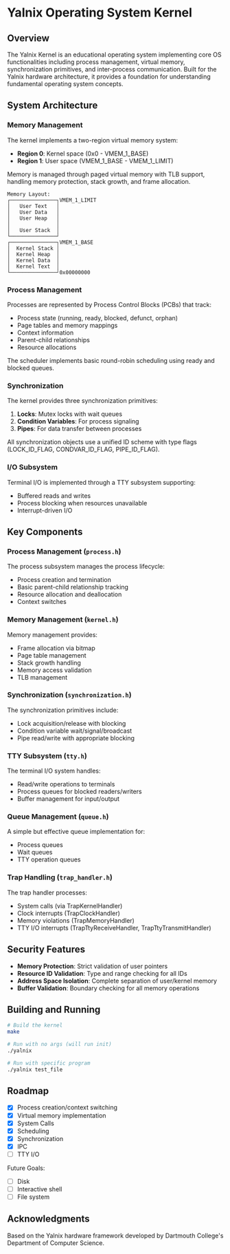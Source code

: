 # Yalnix Operating System Kernel

## Overview

The Yalnix Kernel is an educational operating system implementing core OS functionalities including process management, virtual memory, synchronization primitives, and inter-process communication. Built for the Yalnix hardware architecture, it provides a foundation for understanding fundamental operating system concepts.

## System Architecture

### Memory Management

The kernel implements a two-region virtual memory system:
- **Region 0**: Kernel space (0x0 - VMEM_1_BASE)
- **Region 1**: User space (VMEM_1_BASE - VMEM_1_LIMIT)

Memory is managed through paged virtual memory with TLB support, handling memory protection, stack growth, and frame allocation.

```
Memory Layout:
┌───────────────┐VMEM_1_LIMIT
│   User Text   │
│   User Data   │
│   User Heap   │
│               │
│   User Stack  │
└───────────────┘ 
┌───────────────┐VMEM_1_BASE
│  Kernel Stack │
│  Kernel Heap  │
│  Kernel Data  │
│  Kernel Text  │
└───────────────┘0x00000000

```

### Process Management

Processes are represented by Process Control Blocks (PCBs) that track:
- Process state (running, ready, blocked, defunct, orphan)
- Page tables and memory mappings
- Context information
- Parent-child relationships
- Resource allocations

The scheduler implements basic round-robin scheduling using ready and blocked queues.

### Synchronization

The kernel provides three synchronization primitives:
1. **Locks**: Mutex locks with wait queues
2. **Condition Variables**: For process signaling
3. **Pipes**: For data transfer between processes

All synchronization objects use a unified ID scheme with type flags (LOCK_ID_FLAG, CONDVAR_ID_FLAG, PIPE_ID_FLAG).

### I/O Subsystem

Terminal I/O is implemented through a TTY subsystem supporting:
- Buffered reads and writes
- Process blocking when resources unavailable
- Interrupt-driven I/O

## Key Components

### Process Management (`process.h`)

The process subsystem manages the process lifecycle:
- Process creation and termination
- Basic parent-child relationship tracking
- Resource allocation and deallocation
- Context switches

### Memory Management (`kernel.h`)

Memory management provides:
- Frame allocation via bitmap
- Page table management
- Stack growth handling
- Memory access validation
- TLB management

### Synchronization (`synchronization.h`)

The synchronization primitives include:
- Lock acquisition/release with blocking
- Condition variable wait/signal/broadcast
- Pipe read/write with appropriate blocking

### TTY Subsystem (`tty.h`)

The terminal I/O system handles:
- Read/write operations to terminals
- Process queues for blocked readers/writers
- Buffer management for input/output

### Queue Management (`queue.h`)

A simple but effective queue implementation for:
- Process queues
- Wait queues
- TTY operation queues

### Trap Handling (`trap_handler.h`)

The trap handler processes:
- System calls (via TrapKernelHandler)
- Clock interrupts (TrapClockHandler)
- Memory violations (TrapMemoryHandler)
- TTY I/O interrupts (TrapTtyReceiveHandler, TrapTtyTransmitHandler)

## Security Features

- **Memory Protection**: Strict validation of user pointers
- **Resource ID Validation**: Type and range checking for all IDs
- **Address Space Isolation**: Complete separation of user/kernel memory
- **Buffer Validation**: Boundary checking for all memory operations

## Building and Running

```bash
# Build the kernel
make

# Run with no args (will run init)
./yalnix

# Run with specific program
./yalnix test_file
```

## Roadmap

- [x] Process creation/context switching
- [x] Virtual memory implementation
- [x] System Calls
- [x] Scheduling
- [x] Synchronization
- [x] IPC
- [ ] TTY I/O

Future Goals:
- [ ] Disk
- [ ] Interactive shell
- [ ] File system

## Acknowledgments

Based on the Yalnix hardware framework developed by Dartmouth College's Department of Computer Science.
